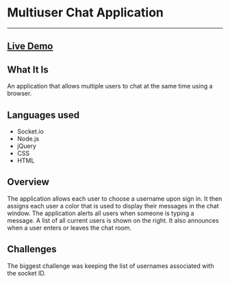 # Multiuser Chat Application
---
## [Live Demo](http://chat.briley.org)

## What It Is
An application that allows multiple users to chat at the same time using a browser.


## Languages used
* Socket.io
* Node.js
* jQuery
* CSS
* HTML

## Overview
The application allows each user to choose a username upon sign in. It then assigns each user a color
that is used to display their messages in the chat window. The application alerts all users when someone
is typing a message. A list of all current users is shown on the right. It also announces when a user
enters or leaves the chat room.



## Challenges
The biggest challenge was keeping the list of usernames associated with the socket ID.
